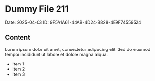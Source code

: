 # Dummy File 211

Date: 2025-04-03
ID: 9F5A1A61-44AB-4D24-B828-4E9F74559524

## Content

Lorem ipsum dolor sit amet, consectetur adipiscing elit.
Sed do eiusmod tempor incididunt ut labore et dolore magna aliqua.

* Item 1
* Item 2
* Item 3

